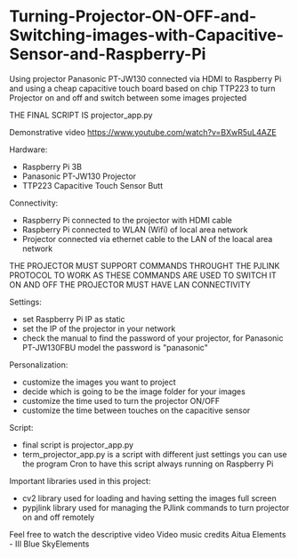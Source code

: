 # Turning-Projector-ON-OFF-and-Switching-images-with-Capacitive-Sensor-and-Raspberry-Pi
Using projector Panasonic PT-JW130 connected via HDMI to Raspberry Pi and using a cheap capacitive touch board based on chip TTP223 to turn Projector on and off and switch between some images projected

THE FINAL SCRIPT IS projector_app.py

Demonstrative video https://www.youtube.com/watch?v=BXwR5uL4AZE

Hardware:

- Raspberry Pi 3B
- Panasonic PT-JW130 Projector
- TTP223 Capacitive Touch Sensor Butt

Connectivity:

- Raspberry Pi connected to the projector with HDMI cable
- Raspberry Pi connected to WLAN (Wifi) of local area network
- Projector connected via ethernet cable to the LAN of the loacal area network

THE PROJECTOR MUST SUPPORT COMMANDS THROUGHT THE PJLINK PROTOCOL TO WORK AS THESE COMMANDS ARE USED TO SWITCH IT ON AND OFF
THE PROJECTOR MUST HAVE LAN CONNECTIVITY

Settings:
- set Raspberry Pi IP as static
- set the IP of the projector in your network
- check the manual to find the password of your projector, for Panasonic PT-JW130FBU model the password is "panasonic"

Personalization:
- customize the images you want to project
- decide which is going to be the image folder for your images
- customize the time used to turn the projector ON/OFF
- customize the time between touches on the capacitive sensor

Script:
- final script is projector_app.py	
- term_projector_app.py is a script with different just settings 
you can use the program Cron to have this script always running on Raspberry Pi

Important libraries used in this project:
- cv2     library used for loading and having setting the images full screen
- pypjlink    library used for managing the PJlink commands to turn projector on and off remotely

Feel free to watch the descriptive video
Video music credits Aitua Elements - III Blue SkyElements
